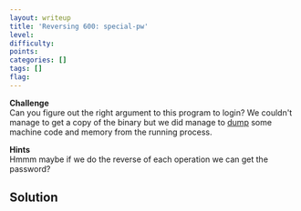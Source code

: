 ```yaml
---
layout: writeup
title: 'Reversing 600: special-pw'
level: 
difficulty: 
points: 
categories: []
tags: []
flag: 
---
```

**Challenge**  
Can you figure out the right argument to this program to login? We
couldn't manage to get a copy of the binary but we did manage to
[dump](writeupfiles/special_pw.S) some machine code and memory from the
running process.

**Hints**  
Hmmm maybe if we do the reverse of each operation we can get the
password?

## Solution

